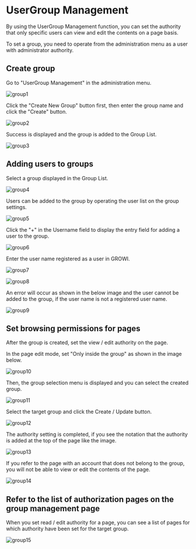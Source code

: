# UserGroup Management

By using the UserGroup Management function,
you can set the authority
that only specific users can view and edit the contents on a page basis.

To set a group,
you need to operate from the administration menu as a user with administrator authority.

## Create group

Go to "UserGroup Management" in the administration menu.

![group1](./images/group1.png)

Click the "Create New Group" button first,
then enter the group name and click the "Create" button.

![group2](./images/group2.png)

Success is displayed and the group is added to the Group List.

![group3](./images/group3.png)

## Adding users to groups

Select a group displayed in the Group List.

![group4](./images/group4.png)

Users can be added to the group by operating the user list on the group settings.

![group5](./images/group5.png)

Click the "+" in the Username field
to display the entry field for adding a user to the group.

![group6](./images/group6.png)

Enter the user name registered as a user in GROWI.

![group7](./images/group7.png)

![group8](./images/group8.png)

An error will occur as shown in the below image
and the user cannot be added to the group,
if the user name is not a registered user name.

![group9](./images/group9.png)

## Set browsing permissions for pages

After the group is created, set the view / edit authority on the page.

In the page edit mode, set "Only inside the group" as shown in the image below.

![group10](./images/group10.png)

Then, the group selection menu is displayed and you can select the created group.

![group11](./images/group11.png)

Select the target group and click the Create / Update button.

![group12](./images/group12.png)

The authority setting is completed, if you see the notation
that the authority is added at the top of the page like the image.

![group13](./images/group13.png)

If you refer to the page with an account that does not belong to the group,
you will not be able to view or edit the contents of the page.

![group14](./images/group14.png)

## Refer to the list of authorization pages on the group management page

When you set read / edit authority for a page,
you can see a list of pages for which authority have been set for the target group.

![group15](./images/group15.png)
